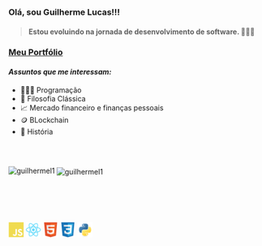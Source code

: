 <link rel="stylesheet" href="style.css">

### Olá, sou Guilherme Lucas!!!


> #### Estou evoluindo na jornada de desenvolvimento de software. 🚀🚀🚀

<h3><a href="https://guilhermel1.github.io/" target="_blank">Meu Portfólio</a></h3>




#### ***Assuntos que me interessam:***

- 👨🏻‍💻 Programação
- 🧠 Filosofia Clássica
- 📈 Mercado financeiro e finanças pessoais
- 🪙 BLockchain
- 📖 História

##
<div class="information_blocks"><br>
   <p><img align="left" src="https://github-readme-stats.vercel.app/api?username=guilhermel1&show_icons=true&theme=nord&locale=en" alt="guilhermel1" /></p>
<p>&nbsp;<img align="center" src="https://github-readme-stats.vercel.app/api/top-langs?username=guilhermel1&show_icons=true&theme=nord&locale=en&layout=compact" alt="guilhermel1" /></p>  
     
<div/>

 <br>  
     
     
##   
     
<div  class="icons" stile="display: inline_block"><br>
<p align="left">      <img allign="center" alt="G-Js" height="30" widht="40" src="https://raw.githubusercontent.com/devicons/devicon/master/icons/javascript/javascript-plain.svg">
     <img allign="center" alt="G-React" height="30" widht="40" src="https://raw.githubusercontent.com/devicons/devicon/master/icons/react/react-original.svg">
     <img allign="center" alt="G-HMTL" height="30" widht="40" src="https://raw.githubusercontent.com/devicons/devicon/master/icons/html5/html5-original.svg">
     <img allign="center" alt="G-CSS" height="30" widht="40" src="https://raw.githubusercontent.com/devicons/devicon/master/icons/css3/css3-original.svg">
     <img allign="center" alt="G-Python" height="30" widht="40" src="https://raw.githubusercontent.com/devicons/devicon/master/icons/python/python-original.svg"> <p>        
<div/>     
